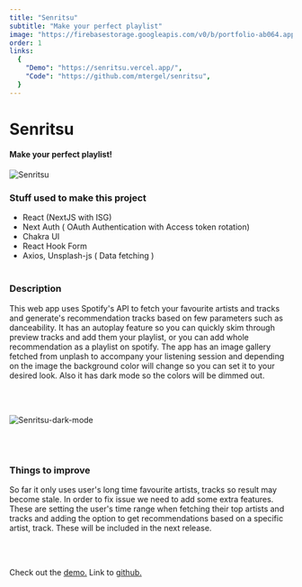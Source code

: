 ```yaml
---
title: "Senritsu"
subtitle: "Make your perfect playlist"
image: "https://firebasestorage.googleapis.com/v0/b/portfolio-ab064.appspot.com/o/senri.png?alt=media&token=eed76800-013a-44b7-a327-6fdb23b2ddf3"
order: 1
links:
  {
    "Demo": "https://senritsu.vercel.app/",
    "Code": "https://github.com/mtergel/senritsu",
  }
---
```


# Senritsu

#### Make your perfect playlist!

![Senritsu](https://firebasestorage.googleapis.com/v0/b/portfolio-ab064.appspot.com/o/senritsu_light.png?alt=media&token=da385f27-aea9-45fa-af71-f64c7f5cf089)

### Stuff used to make this project

- React (NextJS with ISG)
- Next Auth ( OAuth Authentication with Access token rotation)
- Chakra UI
- React Hook Form
- Axios, Unsplash-js ( Data fetching )
  <br/><br/>

### Description

This web app uses Spotify's API to fetch your favourite artists and tracks and generate's recommendation tracks based on few parameters such as danceability. It has an autoplay feature so you can quickly skim through preview tracks and add them your playlist, or you can add whole recommendation as a playlist on spotify. The app has an image gallery fetched from unplash to accompany your listening session and depending on the image the background color will change so you can set it to your desired look. Also it has dark mode so the colors will be dimmed out.

<br/><br/>

![Senritsu-dark-mode](https://firebasestorage.googleapis.com/v0/b/portfolio-ab064.appspot.com/o/senritsu_flop.png?alt=media&token=94cefef2-c7a7-4ab0-ae0c-01618bf834f1)

<br/><br/>

### Things to improve

So far it only uses user's long time favourite artists, tracks so result may become stale. In order to fix issue we need to add some extra features. These are setting the user's time range when fetching their top artists and tracks and adding the option to get recommendations based on a specific artist, track. These will be included in the next release.

<br/><br/>

Check out the [demo.](https://senritsu.vercel.app/)
Link to [github.](https://github.com/mtergel/senritsu)
